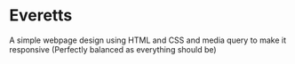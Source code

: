 # Everetts
A simple webpage design using HTML and CSS and media query to make it responsive (Perfectly balanced as everything should be)
